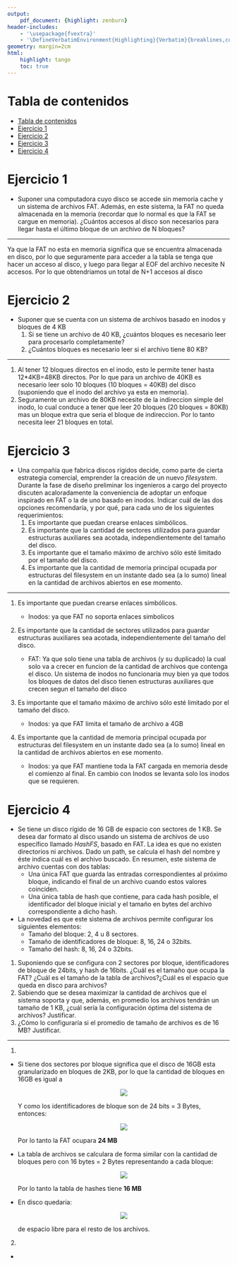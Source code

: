 ```yaml
---
output:
    pdf_document: {highlight: zenburn}
header-includes:
    - '\usepackage{fvextra}'
    - '\DefineVerbatimEnvironment{Highlighting}{Verbatim}{breaklines,commandchars=\\\{\}}'
geometry: margin=2cm
html:
    highlight: tango
    toc: true
---  
```

  
  
  
Tabla de contenidos
===
  
  
- [Tabla de contenidos](#tabla-de-contenidos)
- [Ejercicio 1](#ejercicio-1)
- [Ejercicio 2](#ejercicio-2)
- [Ejercicio 3](#ejercicio-3)
- [Ejercicio 4](#ejercicio-4)
  
#  Ejercicio 1 
  
- Suponer una computadora cuyo disco se accede sin memoria cache y un sistema de archivos FAT. Además, en este sistema, la FAT no queda almacenada en la memoria (recordar que lo normal es que la FAT se cargue en memoria). ¿Cuántos accesos al disco son necesarios para llegar hasta el último bloque de un archivo de N bloques?
  
---
  
Ya que la FAT no esta en memoria significa que se encuentra almacenada en disco, por lo que seguramente para acceder a la tabla se tenga que hacer un acceso al disco, y luego para llegar al EOF del archivo necesite N accesos.
Por lo que obtendriamos un total de N+1 accesos al disco
  
  
#  Ejercicio 2
  
- Suponer que se cuenta con un sistema de archivos basado en inodos y bloques de 4 KB
  1. Si se tiene un archivo de 40 KB, ¿cuántos bloques es necesario leer para procesarlo completamente?
  2. ¿Cuántos bloques es necesario leer si el archivo tiene 80 KB?
  
---
  
1. Al tener 12 bloques directos en el inodo, esto le permite tener hasta 12*4KB=48KB directos. Por lo que para un archivo de 40KB es necesario leer solo 10 bloques (10 bloques = 40KB) del disco (suponiendo que el inodo del archivo ya esta en memoria).
2. Seguramente un archivo de 80KB necesite de la indireccion simple del inodo, lo cual conduce a tener que leer 20 bloques (20 bloques = 80KB) mas un bloque extra que seria el bloque de indireccion. Por lo tanto necesita leer 21 bloques en total.
  
#  Ejercicio 3
  
- Una compañía que fabrica discos rígidos decide, como parte de cierta estrategia comercial, emprender la creación de un nuevo *filesystem*. Durante la fase de diseño preliminar los ingenieros a cargo del proyecto discuten acaloradamente la conveniencia de adoptar un enfoque inspirado en FAT o la de uno basado en inodos. 
Indicar cuál de las dos opciones recomendaría, y por qué, para cada uno de los siguientes requerimientos:
  1. Es importante que puedan crearse enlaces simbólicos.
  2. Es importante que la cantidad de sectores utilizados para guardar estructuras auxiliares sea acotada, independientemente del tamaño del disco.
  3. Es importante que el tamaño máximo de archivo sólo esté limitado por el tamaño del disco.
  4. Es importante que la cantidad de memoria principal ocupada por estructuras del filesystem en un instante dado sea (a lo sumo) lineal en la cantidad de archivos abiertos en ese momento.
  
---
  
1. Es importante que puedan crearse enlaces simbólicos.
   - Inodos: ya que FAT no soporta enlaces simbolicos
  
2. Es importante que la cantidad de sectores utilizados para guardar estructuras auxiliares sea acotada, independientemente del tamaño del disco.
   - FAT: Ya que solo tiene una tabla de archivos (y su duplicado) la cual solo va a crecer en funcion de la cantidad de archivos que contenga el disco. Un sistema de inodos no funcionaria muy bien ya que todos los bloques de datos del disco tienen estructuras auxiliares que crecen segun el tamaño del disco
  
3. Es importante que el tamaño máximo de archivo sólo esté limitado por el tamaño del disco.
   - Inodos: ya que FAT limita el tamaño de archivo a 4GB
  
4. Es importante que la cantidad de memoria principal ocupada por estructuras del filesystem en un instante dado sea (a lo sumo) lineal en la cantidad de archivos abiertos en ese momento.
   - Inodos: ya que FAT mantiene toda la FAT cargada en memoria desde el comienzo al final. En cambio con Inodos se levanta solo los inodos que se requieren.
  
#  Ejercicio 4
  
- Se tiene un disco rígido de 16 GB de espacio con sectores de 1 KB. Se desea dar formato al disco usando un sistema de archivos de uso específico llamado *HashFS*, basado en FAT. La idea es que no existen directorios ni archivos. Dado un path, se calcula el hash del nombre y éste indica cuál es el archivo buscado. En resumen, este sistema de archivo cuentas con dos tablas:
  - Una única FAT que guarda las entradas correspondientes al próximo bloque, indicando el final de un archivo cuando estos valores coinciden.
  - Una única tabla de hash que contiene, para cada hash posible, el identificador del bloque inicial y el tamaño en bytes del archivo correspondiente a dicho hash.
- La novedad es que este sistema de archivos permite configurar los siguientes elementos:
  - Tamaño del bloque: 2, 4 u 8 sectores.
  - Tamaño de identificadores de bloque: 8, 16, 24 o 32bits.
  - Tamaño del hash: 8, 16, 24 o 32bits.
  
1. Suponiendo que se configura con 2 sectores por bloque, identificadores de bloque de 24bits, y hash de 16bits. ¿Cuál es el tamaño que ocupa la FAT? ¿Cuál es el tamaño de la tabla de archivos?¿Cuál es el espacio que queda en disco para archivos?
2. Sabiendo que se desea maximizar la cantidad de archivos que el sistema soporta y que, además, en promedio los archivos tendrán un tamaño de 1 KB, ¿cuál sería la configuración óptima del sistema de archivos? Justificar.
3. ¿Cómo lo configuraría si el promedio de tamaño de archivos es de 16 MB? Justificar.
  
---
  
1. 
- Si tiene dos sectores por bloque significa que el disco de 16GB esta granularizado en bloques de 2KB, por lo que la cantidad de bloques en 16GB es igual a 
  
  <p align="center"><img src="https://latex.codecogs.com/svg.latex?\frac{16GB}{2KB}%20=%20\frac{16*(2^{30})B}{2*(2^{10})B}%20=%208%20*%20(2^{20})\%20bloques."/></p>  
  
  
  Y como los identificadores de bloque son de 24 bits = 3 Bytes, entonces:
  
  <p align="center"><img src="https://latex.codecogs.com/svg.latex?8%20*%20(2^{20})\%20bloques%20*%203%20\frac{B}{bloques}%20=%2024*(2^{20})%20B%20=%2024%20MB"/></p>  
  
  
  Por lo tanto la FAT ocupara **24 MB**
  
- La tabla de archivos se calculara de forma similar con la cantidad de bloques pero con 16 bytes = 2 Bytes representando a cada bloque:
  <p align="center"><img src="https://latex.codecogs.com/svg.latex?8%20*%20(2^{20})\%20bloques%20*%202%20\frac{B}{bloques}%20=%2016*(2^{20})%20B%20=%2016%20MB"/></p>  
  
  
  Por lo tanto la tabla de hashes tiene **16 MB**
  
- En disco quedaria:
  <p align="center"><img src="https://latex.codecogs.com/svg.latex?16GB%20-%2024%20MB%20-%2016%20MB%20=%2015%20GB%20+%20984%20MB"/></p>  
  
  
  de espacio libre para el resto de los archivos.
  
2. 
- 
  